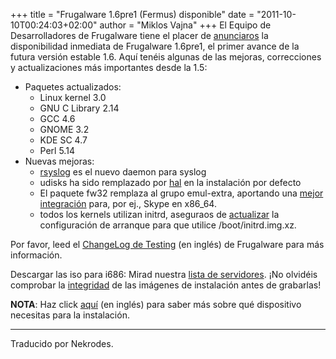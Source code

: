 +++
title = "Frugalware 1.6pre1 (Fermus) disponible"
date = "2011-10-10T00:24:03+02:00"
author = "Miklos Vajna"
+++
El Equipo de Desarrolladores de Frugalware tiene el placer de [anunciaros](/news/219) la disponibilidad
 inmediata de Frugalware 1.6pre1, el primer avance de la futura versión estable 1.6.
Aquí tenéis algunas de las mejoras, correcciones y actualizaciones más importantes desde la 1.5:  

* Paquetes actualizados:
	+ Linux kernel 3.0
	+ GNU C Library 2.14
	+ GCC 4.6
	+ GNOME 3.2
	+ KDE SC 4.7
	+ Perl 5.14
* Nuevas mejoras:
	+ [rsyslog](http://thread.gmane.org/gmane.linux.frugalware.devel/9778) es el nuevo daemon para syslog
	+ udisks ha sido remplazado por
	 [hal](http://en.wikipedia.org/wiki/HAL_%28software%29#Deprecated) en la instalación por defecto
	+ El paquete fw32 remplaza al grupo emul-extra, aportando una
	 [mejor integración](http://frugalware.org/packages/119272/documentation#_nobuild_packages)
	 para, por ej., Skype en x86\_64.
	+ todos los kernels utilizan initrd, aseguraos de
	 [actualizar](http://frugalware.org/docs/upgrade#_updating_grub_configuration)
	 la configuración de arranque para que utilice /boot/initrd.img.xz.


 Por favor, leed el [ChangeLog de Testing](http://ftp.frugalware.org/pub/frugalware/frugalware-testing/ChangeLog.txt) (en inglés) de Frugalware para más información.  


 Descargar las iso para i686: Mirad nuestra [lista de servidores](http://frugalware.org/download/frugalware-testing-iso).
 ¡No olvidéis comprobar la [integridad](http://frugalware.org/download/frugalware-testing-iso/SHA1SUMS)
 de las imágenes de instalación antes de grabarlas!  

**NOTA**: Haz click [aquí](/docs/install#_choosing_installation_flavor) (en inglés) para saber más sobre qué dispositivo necesitas para la instalación.   

  



---


 Traducido por Nekrodes.

